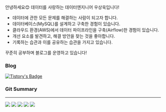안녕하세요😊 데이터를 사랑하는 데이터엔지니어 우상욱입니다!

- 데이터에 관한 모든 문제를 해결하는 사람이 되고자 합니다.
- 데이터베이스(MySQL)를 설계하고 구축한 경험이 있습니다.
- 클라우드 환경(AWS)에서 데이터 파이프라인을 구축(Airflow)한 경험이 있습니다.
- 개선 요소를 발견하고, 해결 방안을 찾는 것을 좋아합니다.
- 기록하는 습관과 이를 공유하는 습관을 가지고 있습니다.

꾸준히 공부하며 블로그를 운영하고 있습니다!

### Blog
[![Tistory's Badge](https://github-readme-tistory-card.vercel.app/api/badge?name=DEStudy)](https://dataengineerstudy.tistory.com/)

### Git Summary
___
![](http://github-profile-summary-cards.vercel.app/api/cards/profile-details?username=sangwookWoo&theme=dark)
![](http://github-profile-summary-cards.vercel.app/api/cards/repos-per-language?username=sangwookWoo&theme=dark)
![](http://github-profile-summary-cards.vercel.app/api/cards/most-commit-language?username=sangwookWoo&theme=dark)
![](http://github-profile-summary-cards.vercel.app/api/cards/stats?username=sangwookWoo&theme=dark)
![](http://github-profile-summary-cards.vercel.app/api/cards/productive-time?username=sangwookWoo&theme=dark&utcOffset=8)


<!-- [![Solved.ac Profile](http://mazassumnida.wtf/api/generate_badge?boj=wjddm3)](https://solved.ac/wjddm3) -->
<!--
**sangwookWoo/sangwookWoo** is a ✨ _special_ ✨ repository because its `README.md` (this file) appears on your GitHub profile.



Here are some ideas to get you started:

- 🔭 I’m currently working on ...
- 🌱 I’m currently learning ...
- 👯 I’m looking to collaborate on ...
- 🤔 I’m looking for help with ...
- 💬 Ask me about ...
- 📫 How to reach me: ...
- 😄 Pronouns: ...
- ⚡ Fun fact: ...
-->
